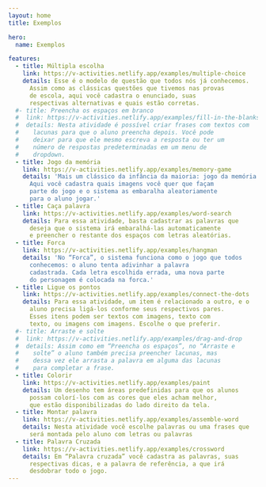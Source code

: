 ```yaml
---
layout: home
title: Exemplos

hero:
  name: Exemplos

features:
  - title: Múltipla escolha
    link: https://v-activities.netlify.app/examples/multiple-choice
    details: Esse é o modelo de questão que todos nós já conhecemos.
      Assim como as clássicas questões que tivemos nas provas
      de escola, aqui você cadastra o enunciado, suas
      respectivas alternativas e quais estão corretas.
  #- title: Preencha os espaços em branco
  #  link: https://v-activities.netlify.app/examples/fill-in-the-blanks
  #  details: Nesta atividade é possível criar frases com textos com
  #    lacunas para que o aluno preencha depois. Você pode
  #    deixar para que ele mesmo escreva a resposta ou ter um
  #    número de respostas predeterminadas em um menu de
  #    dropdown.
  - title: Jogo da memória
    link: https://v-activities.netlify.app/examples/memory-game
    details: 'Mais um clássico da infância da maioria: jogo da memória.
      Aqui você cadastra quais imagens você quer que façam
      parte do jogo e o sistema as embaralha aleatoriamente
      para o aluno jogar.'
  - title: Caça palavra
    link: https://v-activities.netlify.app/examples/word-search
    details: Para essa atividade, basta cadastrar as palavras que
      deseja que o sistema irá embaralhá-las automaticamente
      e preencher o restante dos espaços com letras aleatórias.
  - title: Forca
    link: https://v-activities.netlify.app/examples/hangman
    details: 'No “Forca”, o sistema funciona como o jogo que todos
      conhecemos: o aluno tenta adivinhar a palavra
      cadastrada. Cada letra escolhida errada, uma nova parte
      do personagem é colocada na forca.'
  - title: Ligue os pontos
    link: https://v-activities.netlify.app/examples/connect-the-dots
    details: Para essa atividade, um item é relacionado a outro, e o
      aluno precisa ligá-los conforme seus respectivos pares.
      Esses itens podem ser textos com imagens, texto com
      texto, ou imagens com imagens. Escolhe o que preferir.
  #- title: Arraste e solte
  #  link: https://v-activities.netlify.app/examples/drag-and-drop
  #  details: Assim como em “Preencha os espaços”, no “Arraste e
  #    solte” o aluno também precisa preencher lacunas, mas
  #    dessa vez ele arrasta a palavra em alguma das lacunas
  #    para completar a frase.
  - title: Colorir
    link: https://v-activities.netlify.app/examples/paint
    details: Um desenho tem áreas predefinidas para que os alunos
      possam colorí-los com as cores que eles acham melhor,
      que estão disponibilizadas do lado direito da tela.
  - title: Montar palavra
    link: https://v-activities.netlify.app/examples/assemble-word
    details: Nesta atividade você escolhe palavras ou uma frases que
      será montada pelo aluno com letras ou palavras
  - title: Palavra Cruzada
    link: https://v-activities.netlify.app/examples/crossword
    details: Em “Palavra cruzada” você cadastra as palavras, suas
      respectivas dicas, e a palavra de referência, a que irá
      desdobrar todo o jogo.
---
```

